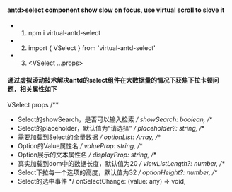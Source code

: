 #### antd>select component show slow on focus, use virtual scroll to slove it
+ 1. npm i virtual-antd-select
+ 2. import { VSelect } from 'virtual-antd-select'
+ 3. <VSelect ...props>

#### 通过虚拟滚动技术解决antd的select组件在大数据量的情况下获焦下拉卡顿问题，相关属性如下
  VSelect props
  /**
   * Select的showSearch，是否可以输入检索
   */
  showSearch: boolean,
  /**
   * Select的placeholder，默认值为“请选择”
   */
  placeholder?: string,
  /**
   * 需要加载到Select的全量数据
   */
  optionList: Array<any>,
  /**
   * Option的Value属性名
   */
  valueProp: string,
  /**
   * Option展示的文本属性名
   */
  displayProp: string,
  /**
   * 真实加载到dom中的数据长度，默认值为20
   */
  viewListLength?: number,
  /**
   * Select下拉每一个选项的高度，默认值为32
   */
  optionHeight?: number,
  /**
   * Select的选中事件
   */
  onSelectChange: (value: any) => void,
